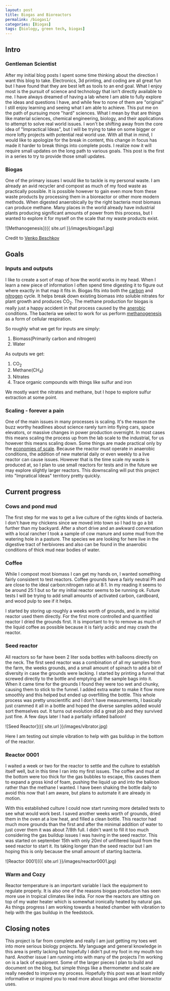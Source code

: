 ```yaml
---
layout: post
title: Biogas and Bioreactors
permalink: /biogas1/
categories: [Biogas]
tags: [biology, green tech, biogas]
---
```


## Intro
### Gentleman Scientist
After my initial blog posts I spent some time thinking about the direction I want this blog to take. Electronics, 3d printing, and coding are all great fun but I have found that they are best left as tools to an end goal. What I enjoy most is the pursuit of science and technology that isn't directly available to me. I have always dreamed of having a lab where I am able to fully explore the ideas and questions I have, and while few to none of them are "original" I still enjoy learning and seeing what I am able to achieve. This put me on the path of pursuing more "hard" sciences. What I mean by that are things like material sciences, chemical engineering, biology, and their applications to attempt to solve real world issues. I won't be shifting away from the core idea of "Impractical Ideas", but I will be trying to take on some bigger or more lofty projects with potential real world use. With all that in mind, I would like to apologize for the break in content, this change in focus has made it harder to break things into complete posts. I realize now it will require small updates on the long path to various goals. This post is the first in a series to try to provide those small updates.

### Biogas
One of the primary issues I would like to tackle is my personal waste. I am already an avid recycler and compost as much of my food waste as practically possible. It is possible however to gain even more from these waste products by processing them in a bioreactor or other more modern methods. When digested anaerobically by the right bacteria most biomass can produce methane. Many places in the world already have industrial plants producing significant amounts of power from this process, but I wanted to explore it for myself on the scale that my waste products exist.

![Methanogenesis]({{ site.url }}/images/biogas1.jpg)

Credit to [Venko Beschkov](https://www.intechopen.com/books/frontiers-in-bioenergy-and-biofuels/biogas-biodiesel-and-bioethanol-as-multifunctional-renewable-fuels-and-raw-materials)

## Goals
### Inputs and outputs
I like to create a sort of map of how the world works in my head. When I learn a new piece of information I often spend time digesting it to figure out where exactly in that map it fits in. Biogas fits into both the [carbon](https://en.wikipedia.org/wiki/Carbon_cycle) and [nitrogen](https://en.wikipedia.org/wiki/Nitrogen_cycle) cycle. It helps break down existing biomass into soluble nitrates for plant growth and produces CO<sub>2</sub>. The methane production for biogas is really just a happy accident in that process caused by the [anerobic](https://en.wikipedia.org/wiki/Anaerobic_organism) conditions. The bacteria we select to work for us perform [methanogenesis](https://en.wikipedia.org/wiki/Methanogenesis) as a form of cellular respiration.

So roughly what we get for inputs are simply:
1. Biomass(Primarily carbon and nitrogen)
2. Water

As outputs we get:
1. CO<sub>2</sub>
2. Methane(CH<sub>4</sub>)
3. Nitrates
4. Trace organic compounds with things like sulfur and iron

We mostly want the nitrates and methane, but I hope to explore sulfur extraction at some point.

### Scaling - forever a pain
One of the main issues in many processes is scaling. It's the reason the buzz worthy headlines about science rarely turn into flying cars, space elevators, or massive changes in power production overnight. In most cases this means scaling the process up from the lab scale to the industrial, for us however this means scaling down. Some things are made practical only by the [economies of scale](https://en.wikipedia.org/wiki/Economies_of_scale). Because the reactor must operate in anaerobic conditions, the addition of new material daily or even weekly to a live reactor can cause issues. However that is the time scale my waste is produced at, so I plan to use small reactors for tests and in the future we may explore slightly larger reactors. This downscaling will put this project into "Impratical Ideas" territory pretty quickly.

## Current progress
### Cows and pond mud
The first step for me was to get a live culture of the rights kinds of bacteria. I don't have my chickens since we moved into town so I had to go a bit further than my backyard. After a short drive and an awkward conversation with a local rancher I took a sample of cow manure and some mud from the watering hole in a pasture. The species we are looking for here live in the digestive tract of herbivores and also can be found in the anaerobic conditions of thick mud near bodies of water.

### Coffee
While I compost most biomass I can get my hands on, I wanted something fairly consistent to test reactors. Coffee grounds have a fairly neutral Ph and are close to the ideal carbon:nitrogen ratio at 8:1. In my reading it seems to be around 25:1 but so far my initial reactor seems to be running ok. Future tests I will be trying to add small amounts of activated carbon, cardboard, and wood pulp to see if it helps.

I started by storing up roughly a weeks worth of grounds, and in my initial reactor used them directly. For the first more controlled and quantified reactor I dried the grounds first. It is important to try to remove as much of the liquid coffee as possible because it is fairly acidic and may crash the reactor.

### Seed reactor
All reactors so far have been 2 liter soda bottles with balloons directly on the neck. The first seed reactor was a combination of all my samples from the farm, the weeks grounds, and a small amount of spinach to add a bit of diversity in case the grounds were lacking. I started by printing a funnel that screwed directly to the bottle and emptying all the sample bags into it. When it came time for the grounds I found they were too wet and chunky, causing them to stick to the funnel. I added extra water to make it flow more smoothly and this helped but ended up overfilling the bottle. This whole process was pretty unscientific and I don't have measurements, I basically just crammed it all in a bottle and hoped the diverse samples added would sort themselves out. It turns out evolution did a great job and they survived just fine. A few days later I had a partially inflated balloon!

![Seed Reactor]({{ site.url }}/images/vibrator.jpg)

Here I am testing out simple vibration to help with gas buildup in the bottom of the reactor.

### Reactor 0001
I waited a week or two for the reactor to settle and the culture to establish itself well, but in this time I ran into my first issues. The coffee and mud at the bottom were too thick for the gas bubbles to escape, this causes them to expand a gross kind of foam, pushing the liquid up and into the balloon rather than the methane I wanted. I have been shaking the bottle daily to avoid this now that I am aware, but plans to automate it are already in motion.

With this established culture I could now start running more detailed tests to see what would work best. I saved another weeks worth of grounds, dried them in the oven at a low heat, and filled a clean bottle. This reactor had much more grounds than the first and after the minimal addition of water to just cover them it was about 7/8th full. I didn't want to fill it too much considering the gas buildup issues I was having in the seed reactor. This was started on september 15th with only 20ml of unfiltered liquid from the seed reactor to start it. Its taking longer than the seed reactor but I am hoping this is only because the small amount of starting bacteria.

![Reactor 0001]({{ site.url }}/images/reactor0001.jpg)

### Warm and Cozy
Reactor temperature is an important variable I lack the equipment to regulate properly. It is also one of the reasons biogas production has seen more use in tropical climates like india. For now the reactors are sitting on top of my water heater which is somewhat ironically heated by natural gas. As things progress I am working towards a heated chamber with vibration to help with the gas buildup in the feedstock.

## Closing notes
This project is far from complete and really I am just getting my toes wet into more serious biology projects. My language and general knowledge in this area is pretty lacking but hopefully I didn't put my foot in my mouth too hard. Another issue I am running into with many of the projects I'm working on is a lack of equipment. Some of the larger pieces I plan to build and document on the blog, but simple things like a thermometer and scale are really needed to improve my process. Hopefully this post was at least mildly informative or inspired you to read more about biogas and other bioreactor uses.

